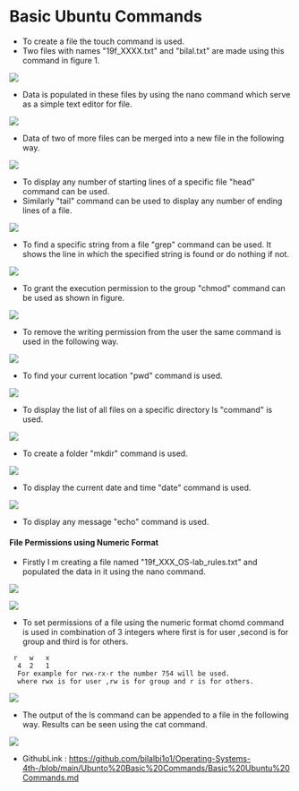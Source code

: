 # Basic Ubuntu Commands

- To create a file the  touch command is used.
- Two files with names "19f_XXXX.txt" and "bilal.txt" are made using this command in figure 1.

![](./OSLab2/touch2.PNG)

- Data is populated in these files by using the nano command which serve as a simple text editor for file.

![](./OSLab2/nano.PNG)

- Data of two of more files can be merged into a new file in the following way.

![](./OSLab2/merge.PNG)

- To display any number of starting lines of a specific file "head" command can be used.
- Similarly "tail" command can be used to display any number of ending lines of a file.

![](./OSLab2/headTail.PNG)

- To find a specific string from a file "grep" command can be used. It shows the line in which the specified string is found or do nothing if not.

 ![](./OSLab2/grep.PNG)

- To grant the execution permission to the group "chmod" command can be used as shown in figure. 

![](./OSLab2/chmod1.PNG)

- To remove the writing permission from the user the same command is used in the following way.

![](./OSLab2/chmod2.PNG)

- To find your current location "pwd" command is used.

![](./OSLab2/pwd.PNG)

- To display the list of all files on a specific directory ls "command" is used.

![](./OSLab2/listOfFiles.PNG)

- To create a folder "mkdir" command is used.

![](./OSLab2/mkdir.PNG)

- To display the current date and time "date" command is used.

![](./OSLab2/echo.PNG)

- To display any message "echo" command is used.

#### **File Permissions using Numeric Format**

- Firstly I m creating a file named "19f_XXX_OS-lab_rules.txt" and populated the data in it using the nano command.

![](./OSLab2/point1.PNG)

![](./OSLab2/nanoLast.PNG)

- To set permissions of a file using the numeric format chomd command is used in combination of 3 integers  where first is for user ,second is for group and third is for others.

````Format
 r   w   x
  4  2   1
  For example for rwx-rx-r the number 754 will be used.
  where rwx is for user ,rw is for group and r is for others.
````

![](./OSLab2/rwx.PNG)

- The output of the ls command can be appended to a file in the following way. Results can be seen using the cat command.

![](./OSLab2/last.PNG)

- GithubLink : https://github.com/bilalbi1o1/Operating-Systems-4th-/blob/main/Ubunto%20Basic%20Commands/Basic%20Ubuntu%20Commands.md
